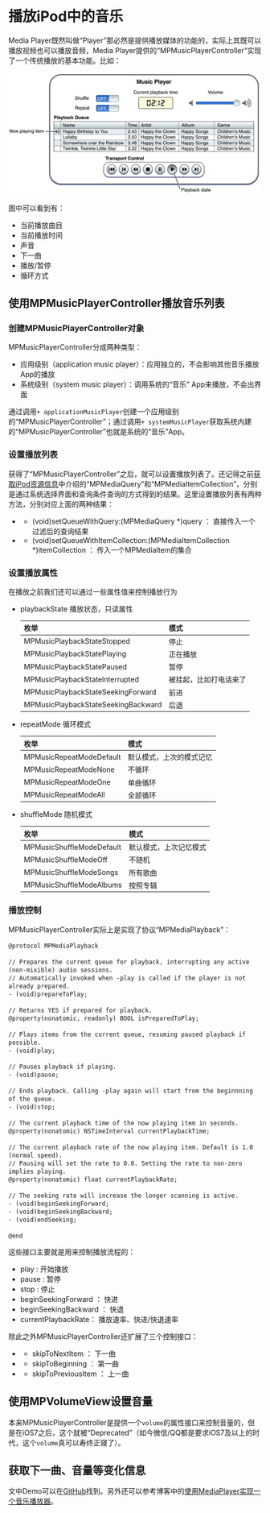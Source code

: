 # 播放iPod中的音乐
Media Player既然叫做“Player”那必然是提供播放媒体的功能的，实际上其既可以播放视频也可以播放音频，Media Player提供的“MPMusicPlayerController”实现了一个传统播放的基本功能。比如：

![player_music_player](./images/player_music_player.png)

图中可以看到有：  

* 当前播放曲目
* 当前播放时间
* 声音
* 下一曲
* 播放/暂停
* 循环方式

## 使用MPMusicPlayerController播放音乐列表

### 创建MPMusicPlayerController对象
MPMusicPlayerController分成两种类型：
* 应用级别（application music player）：应用独立的，不会影响其他音乐播放App的播放
* 系统级别（system music player）：调用系统的“音乐” App来播放，不会出界面

通过调用`+ applicationMusicPlayer`创建一个应用级别的“MPMusicPlayerController”；通过调用`+ systemMusicPlayer`获取系统内建的“MPMusicPlayerController”也就是系统的“音乐”App。

### 设置播放列表
获得了“MPMusicPlayerController”之后，就可以设置播放列表了。还记得之前[获取iPod资源信息]()中介绍的“MPMediaQuery”和“MPMediaItemCollection”，分别是通过系统选择界面和查询条件查询的方式得到的结果。这里设置播放列表有两种方法，分别对应上面的两种结果：

* - (void)setQueueWithQuery:(MPMediaQuery *)query ： 直接传入一个过滤后的查询结果
* - (void)setQueueWithItemCollection:(MPMediaItemCollection *)itemCollection ： 传入一个MPMediaItem的集合

### 设置播放属性
在播放之前我们还可以通过一些属性值来控制播放行为

* playbackState 播放状态，只读属性
	
	枚举| 模式
	---|---
	MPMusicPlaybackStateStopped | 停止
	MPMusicPlaybackStatePlaying | 正在播放
	MPMusicPlaybackStatePaused  | 暂停
	MPMusicPlaybackStateInterrupted | 被挂起，比如打电话来了
	MPMusicPlaybackStateSeekingForward | 前进
	MPMusicPlaybackStateSeekingBackward  | 后退
	
* repeatMode 循环模式
	
	枚举 | 模式
	---|---
	MPMusicRepeatModeDefault | 默认模式，上次的模式记忆
	MPMusicRepeatModeNone | 不循环
	MPMusicRepeatModeOne | 单曲循环
	MPMusicRepeatModeAll | 全部循环
	
* shuffleMode 随机模式
	 
	枚举|模式
	---|---
	MPMusicShuffleModeDefault | 默认模式，上次记忆模式
	MPMusicShuffleModeOff | 不随机
	MPMusicShuffleModeSongs | 所有歌曲
	MPMusicShuffleModeAlbums | 按照专辑
	
### 播放控制
MPMusicPlayerController实际上是实现了协议“MPMediaPlayback”：
	
	@protocol MPMediaPlayback

	// Prepares the current queue for playback, interrupting any active (non-mixible) audio sessions.
	// Automatically invoked when -play is called if the player is not already prepared.
	- (void)prepareToPlay;
	
	// Returns YES if prepared for playback.
	@property(nonatomic, readonly) BOOL isPreparedToPlay;
	
	// Plays items from the current queue, resuming paused playback if possible.
	- (void)play;
	
	// Pauses playback if playing.
	- (void)pause;
	
	// Ends playback. Calling -play again will start from the beginnning of the queue.
	- (void)stop;
	
	// The current playback time of the now playing item in seconds.
	@property(nonatomic) NSTimeInterval currentPlaybackTime;
	
	// The current playback rate of the now playing item. Default is 1.0 (normal speed).
	// Pausing will set the rate to 0.0. Setting the rate to non-zero implies playing.
	@property(nonatomic) float currentPlaybackRate;
	
	// The seeking rate will increase the longer scanning is active.
	- (void)beginSeekingForward;
	- (void)beginSeekingBackward;
	- (void)endSeeking;
	
	@end
	
这些接口主要就是用来控制播放流程的：
* play : 开始播放
* pause : 暂停
* stop : 停止
* beginSeekingForward ： 快进
* beginSeekingBackward ： 快退
* currentPlaybackRate： 播放速率、快进/快退速率

除此之外MPMusicPlayerController还扩展了三个控制接口：

* - skipToNextItem ： 下一曲
* - skipToBeginning ： 第一曲
* - skipToPreviousItem ： 上一曲


## 使用MPVolumeView设置音量
本来MPMusicPlayerController是提供一个`volume`的属性接口来控制音量的，但是在iOS7之后，这个就被“Deprecated”（如今微信/QQ都是要求iOS7及以上的时代，这个`volume`真可以寿终正寝了）。

## 获取下一曲、音量等变化信息


文中Demo可以在[GitHub](https://github.com/cz-it/play_and_record_with_coreaudio/tree/master/examples/audemo)找到。另外还可以参考博客中的[使用MediaPlayer实现一个音乐播放器]()。
